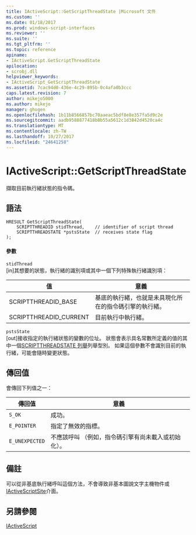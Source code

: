 ```yaml
---
title: IActiveScript::GetScriptThreadState |Microsoft 文件
ms.custom: ''
ms.date: 01/18/2017
ms.prod: windows-script-interfaces
ms.reviewer: ''
ms.suite: ''
ms.tgt_pltfrm: ''
ms.topic: reference
apiname:
- IActiveScript.GetScriptThreadState
apilocation:
- scrobj.dll
helpviewer_keywords:
- IActiveScript_GetScriptThreadState
ms.assetid: 7cac94d0-436e-4c29-895b-0c4afa0b3ccc
caps.latest.revision: 7
author: mikejo5000
ms.author: mikejo
manager: ghogen
ms.openlocfilehash: 1b11b8566857bc70aaeac5bdf8e8e357fa5d9c2e
ms.sourcegitcommit: aadb9588877418b8b55a5612c1d3842d4520ca4c
ms.translationtype: MT
ms.contentlocale: zh-TW
ms.lasthandoff: 10/27/2017
ms.locfileid: "24641258"
---
```

# <a name="iactivescriptgetscriptthreadstate"></a>IActiveScript::GetScriptThreadState
擷取目前執行緒狀態的指令碼。  
  
## <a name="syntax"></a>語法  
  
```  
HRESULT GetScriptThreadState(  
    SCRIPTTHREADID stidThread,    // identifier of script thread  
    SCRIPTTHREADSTATE *pstsState  // receives state flag  
);  
```  
  
#### <a name="parameters"></a>參數  
 `stidThread`  
 [in]其想要的狀態，執行緒的識別項或其中一個下列特殊執行緒識別項：  
  
|值|意義|  
|-----------|-------------|  
|SCRIPTTHREADID_BASE|基底的執行緒，也就是未具現化所在的指令碼引擎的執行緒。|  
|SCRIPTTHREADID_CURRENT|目前執行中執行緒。|  
  
 `pstsState`  
 [out]接收指定的執行緒狀態的變數的位址。 狀態會表示具名常數所定義的值的其中一個[SCRIPTTHREADSTATE 列舉](../../winscript/reference/scriptthreadstate-enumeration.md)列舉型別。 如果這個參數不會識別目前的執行緒，可能會隨時變更狀態。  
  
## <a name="return-value"></a>傳回值  
 會傳回下列值之一：  
  
|傳回值|意義|  
|------------------|-------------|  
|`S_OK`|成功。|  
|`E_POINTER`|指定了無效的指標。|  
|`E_UNEXPECTED`|不應該呼叫 （例如，指令碼引擎有尚未載入或初始化）。|  
  
## <a name="remarks"></a>備註  
 可以從非基底執行緒呼叫這個方法，不會導致非基本圖說文字主機物件或[IActiveScriptSite](../../winscript/reference/iactivescriptsite.md)介面。  
  
## <a name="see-also"></a>另請參閱  
 [IActiveScript](../../winscript/reference/iactivescript.md)